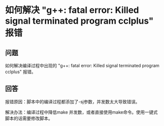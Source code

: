 # 如何解决 "g++: fatal error: Killed signal terminated program cclplus" 报错<a name="ZH-CN_TOPIC_0289899547"></a>

## 问题<a name="zh-cn_topic_0283136304_section14676321181511"></a>

如何解决编译过程中出现的 "g++: fatal error:  Killed signal terminated program cclplus" 报错。

## 回答<a name="zh-cn_topic_0283136304_section1112815318159"></a>

报错原因：脚本中的编译过程都添加了-sj参数，并发数太大导致错误。

解决办法：编译过程中降低make 并发数，或者直接使用make命令。使用一键式脚本的话需要修改脚本。

